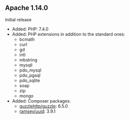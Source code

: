<!--
#
# Licensed to the Apache Software Foundation (ASF) under one or more
# contributor license agreements.  See the NOTICE file distributed with
# this work for additional information regarding copyright ownership.
# The ASF licenses this file to You under the Apache License, Version 2.0
# (the "License"); you may not use this file except in compliance with
# the License.  You may obtain a copy of the License at
#
#     http://www.apache.org/licenses/LICENSE-2.0
#
# Unless required by applicable law or agreed to in writing, software
# distributed under the License is distributed on an "AS IS" BASIS,
# WITHOUT WARRANTIES OR CONDITIONS OF ANY KIND, either express or implied.
# See the License for the specific language governing permissions and
# limitations under the License.
#
-->
## Apache 1.14.0
Initial release
- Added: PHP: 7.4.0
- Added: PHP extensions in addition to the standard ones:
    - bcmath
    - curl
    - gd
    - intl
    - mbstring
    - mysqli
    - pdo_mysql
    - pdo_pgsql
    - pdo_sqlite
    - soap
    - zip
    - mongo
- Added: Composer packages:
    - [guzzlehttp/guzzle](https://packagist.org/packages/guzzlehttp/guzzle): 6.5.0
    - [ramsey/uuid](https://packagist.org/packages/ramsey/uuid): 3.9.1
